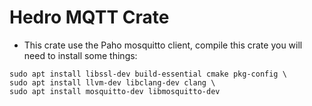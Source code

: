 # Hedro MQTT Crate

- This crate use the Paho mosquitto client, compile this crate you will need to install some things:

```
sudo apt install libssl-dev build-essential cmake pkg-config \
sudo apt install llvm-dev libclang-dev clang \
sudo apt install mosquitto-dev libmosquitto-dev
```